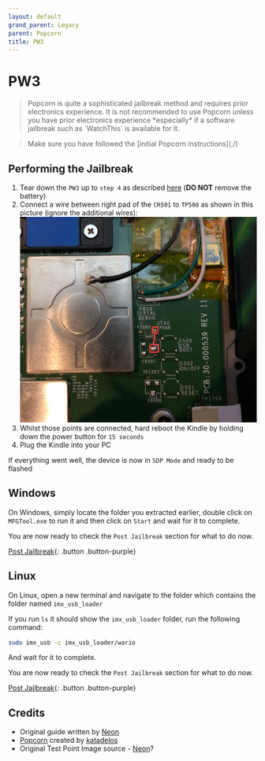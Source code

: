 ```yaml
---
layout: default
grand_parent: Legacy
parent: Popcorn
title: PW3
---
```


# PW3

<blockquote class="warning">
Popcorn is quite a sophisticated jailbreak method and requires prior electronics experience. It is not recommended to use Popcorn unless you have prior electronics experience *especially* if a software jailbreak such as `WatchThis` is available for it.
</blockquote>

<blockquote class="info">
Make sure you have followed the [initial Popcorn instructions](./)
</blockquote>

## Performing the Jailbreak
1. Tear down the `PW3` up to `step 4` as described [here](https://www.ifixit.com/Guide/Kindle+Paperwhite+3rd+Generation+Motherboard+Replacement/61696) (**DO NOT** remove the battery)
2. Connect a wire between right pad of the `CR501` to `TP508` as shown in this picture (ignore the additional wires): ![Jumpers](./PW2-PW3.png)
3. Whilst those points are connected, hard reboot the Kindle by holding down the power button for `15 seconds`
4. Plug the Kindle into your PC

If everything went well, the device is now in `SDP Mode` and ready to be flashed

## Windows
On Windows, simply locate the folder you extracted earlier, double click on `MFGTool.exe` to run it and then click on `Start` and wait for it to complete.

You are now ready to check the `Post Jailbreak` section for what to do now.

[Post Jailbreak](../../post-jailbreak/){: .button .button-purple}


## Linux
On Linux, open a new terminal and navigate to the folder which contains the folder named `imx_usb_loader`

If you run `ls` it should show the `imx_usb_loader` folder, run the following command:
~~~bash
sudo imx_usb -c imx_usb_loader/wario
~~~
And wait for it to complete.

You are now ready to check the `Post Jailbreak` section for what to do now.

[Post Jailbreak](../../post-jailbreak/){: .button .button-purple}

## Credits
- Original guide written by [Neon](https://www.mobileread.com/forums/member.php?u=329187)
- [Popcorn](https://www.mobileread.com/forums/showthread.php?t=345655) created by [katadelos](https://www.mobileread.com/forums/member.php?u=308426)
- Original Test Point Image source - [Neon](https://www.mobileread.com/forums/member.php?u=329187)?